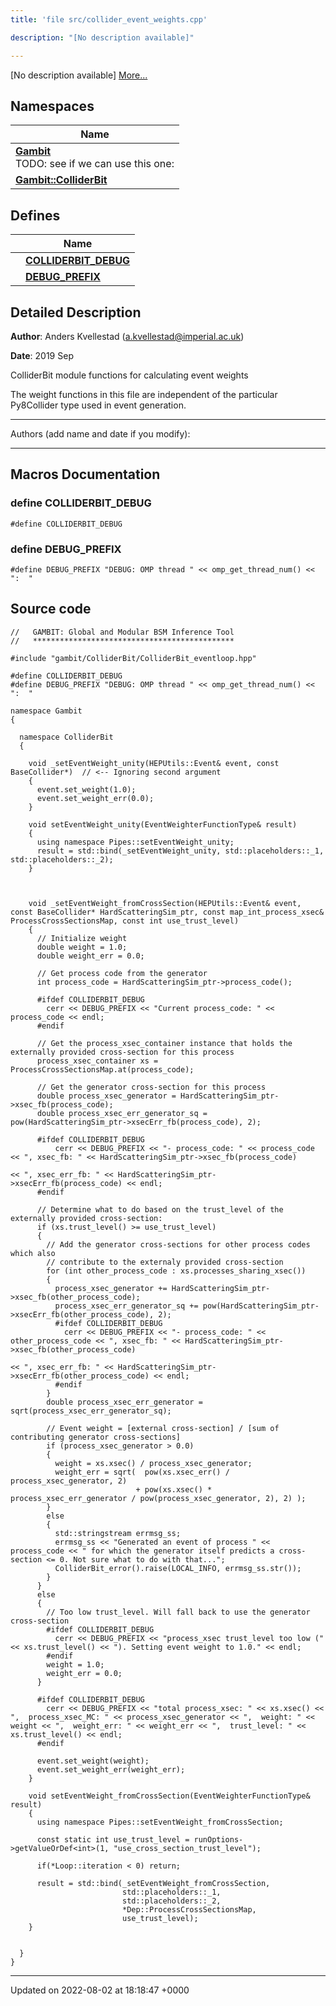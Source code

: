 ```yaml
---
title: 'file src/collider_event_weights.cpp'

description: "[No description available]"

---
```







[No description available] [More...](#detailed-description)

## Namespaces

| Name           |
| -------------- |
| **[Gambit](/documentation/code/darkbit_development/namespaces/namespacegambit/)** <br>TODO: see if we can use this one:  |
| **[Gambit::ColliderBit](/documentation/code/darkbit_development/namespaces/namespacegambit_1_1colliderbit/)**  |

## Defines

|                | Name           |
| -------------- | -------------- |
|  | **[COLLIDERBIT_DEBUG](/documentation/code/darkbit_development/files/collider__event__weights_8cpp/#define-colliderbit-debug)**  |
|  | **[DEBUG_PREFIX](/documentation/code/darkbit_development/files/collider__event__weights_8cpp/#define-debug-prefix)**  |

## Detailed Description


**Author**: Anders Kvellestad ([a.kvellestad@imperial.ac.uk](mailto:a.kvellestad@imperial.ac.uk)) 

**Date**: 2019 Sep

ColliderBit module functions for calculating event weights

The weight functions in this file are independent of the particular Py8Collider type used in event generation.



------------------

Authors (add name and date if you modify):



------------------




## Macros Documentation

### define COLLIDERBIT_DEBUG

```
#define COLLIDERBIT_DEBUG 
```


### define DEBUG_PREFIX

```
#define DEBUG_PREFIX "DEBUG: OMP thread " << omp_get_thread_num() << ":  "
```


## Source code

```
//   GAMBIT: Global and Modular BSM Inference Tool
//   *********************************************

#include "gambit/ColliderBit/ColliderBit_eventloop.hpp"

#define COLLIDERBIT_DEBUG
#define DEBUG_PREFIX "DEBUG: OMP thread " << omp_get_thread_num() << ":  "

namespace Gambit
{

  namespace ColliderBit
  {

    void _setEventWeight_unity(HEPUtils::Event& event, const BaseCollider*)  // <-- Ignoring second argument
    {
      event.set_weight(1.0);
      event.set_weight_err(0.0);
    }

    void setEventWeight_unity(EventWeighterFunctionType& result)
    {
      using namespace Pipes::setEventWeight_unity;
      result = std::bind(_setEventWeight_unity, std::placeholders::_1, std::placeholders::_2);
    }



    void _setEventWeight_fromCrossSection(HEPUtils::Event& event, const BaseCollider* HardScatteringSim_ptr, const map_int_process_xsec& ProcessCrossSectionsMap, const int use_trust_level)
    {
      // Initialize weight
      double weight = 1.0;
      double weight_err = 0.0;

      // Get process code from the generator
      int process_code = HardScatteringSim_ptr->process_code();

      #ifdef COLLIDERBIT_DEBUG
        cerr << DEBUG_PREFIX << "Current process_code: " << process_code << endl;
      #endif

      // Get the process_xsec_container instance that holds the externally provided cross-section for this process
      process_xsec_container xs = ProcessCrossSectionsMap.at(process_code);

      // Get the generator cross-section for this process
      double process_xsec_generator = HardScatteringSim_ptr->xsec_fb(process_code);
      double process_xsec_err_generator_sq = pow(HardScatteringSim_ptr->xsecErr_fb(process_code), 2);

      #ifdef COLLIDERBIT_DEBUG
          cerr << DEBUG_PREFIX << "- process_code: " << process_code << ", xsec_fb: " << HardScatteringSim_ptr->xsec_fb(process_code)
                                                                     << ", xsec_err_fb: " << HardScatteringSim_ptr->xsecErr_fb(process_code) << endl;
      #endif

      // Determine what to do based on the trust_level of the externally provided cross-section:
      if (xs.trust_level() >= use_trust_level)
      {
        // Add the generator cross-sections for other process codes which also 
        // contribute to the externaly provided cross-section
        for (int other_process_code : xs.processes_sharing_xsec())
        {
          process_xsec_generator += HardScatteringSim_ptr->xsec_fb(other_process_code);
          process_xsec_err_generator_sq += pow(HardScatteringSim_ptr->xsecErr_fb(other_process_code), 2);
          #ifdef COLLIDERBIT_DEBUG
            cerr << DEBUG_PREFIX << "- process_code: " << other_process_code << ", xsec_fb: " << HardScatteringSim_ptr->xsec_fb(other_process_code)
                                                                             << ", xsec_err_fb: " << HardScatteringSim_ptr->xsecErr_fb(other_process_code) << endl;
          #endif
        }
        double process_xsec_err_generator = sqrt(process_xsec_err_generator_sq);

        // Event weight = [external cross-section] / [sum of contributing generator cross-sections]
        if (process_xsec_generator > 0.0)
        {
          weight = xs.xsec() / process_xsec_generator;
          weight_err = sqrt(  pow(xs.xsec_err() / process_xsec_generator, 2) 
                            + pow(xs.xsec() * process_xsec_err_generator / pow(process_xsec_generator, 2), 2) );
        }
        else
        {
          std::stringstream errmsg_ss;
          errmsg_ss << "Generated an event of process " << process_code << " for which the generator itself predicts a cross-section <= 0. Not sure what to do with that...";
          ColliderBit_error().raise(LOCAL_INFO, errmsg_ss.str());
        }
      }
      else
      {
        // Too low trust_level. Will fall back to use the generator cross-section
        #ifdef COLLIDERBIT_DEBUG
          cerr << DEBUG_PREFIX << "process_xsec trust_level too low (" << xs.trust_level() << "). Setting event weight to 1.0." << endl;
        #endif
        weight = 1.0;
        weight_err = 0.0;
      }

      #ifdef COLLIDERBIT_DEBUG
        cerr << DEBUG_PREFIX << "total process_xsec: " << xs.xsec() << ",  process_xsec_MC: " << process_xsec_generator << ",  weight: " << weight << ",  weight_err: " << weight_err << ",  trust_level: " << xs.trust_level() << endl;
      #endif

      event.set_weight(weight);
      event.set_weight_err(weight_err);
    }

    void setEventWeight_fromCrossSection(EventWeighterFunctionType& result)
    {
      using namespace Pipes::setEventWeight_fromCrossSection;

      const static int use_trust_level = runOptions->getValueOrDef<int>(1, "use_cross_section_trust_level");
      
      if(*Loop::iteration < 0) return;

      result = std::bind(_setEventWeight_fromCrossSection,
                         std::placeholders::_1,
                         std::placeholders::_2,
                         *Dep::ProcessCrossSectionsMap, 
                         use_trust_level);
    }


  } 
} 
```


-------------------------------

Updated on 2022-08-02 at 18:18:47 +0000
